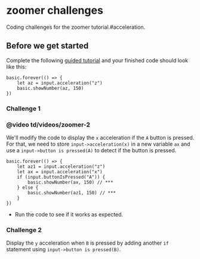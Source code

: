 # zoomer challenges

Coding challenges for the zoomer tutorial.#acceleration.

## Before we get started

Complete the following [guided tutorial](/microbit/lessons/zoomer/tutorial) and your finished code should look like this:

```
basic.forever(() => {
    let az = input.acceleration("z")
    basic.showNumber(az, 150)
})
```

### Challenge 1

### @video td/videos/zoomer-2

We'll modify the code to display the `x` acceleration if the `A` button is pressed. For that, we need to store `input->acceleration(x)` in a new variable `ax` and use a `input->button is pressed(A)` to detect if the button is pressed.

```
basic.forever(() => {
    let az1 = input.acceleration("z")
    let ax = input.acceleration("x")
    if (input.buttonIsPressed("A")) {
        basic.showNumber(ax, 150) // ***
    } else {
        basic.showNumber(az1, 150) // ***
    }
})
```

* Run the code to see if it works as expected.

### Challenge 2

Display the `y` acceleration when `B` is pressed by adding another `if` statement using `input->button is pressed(B)`.

